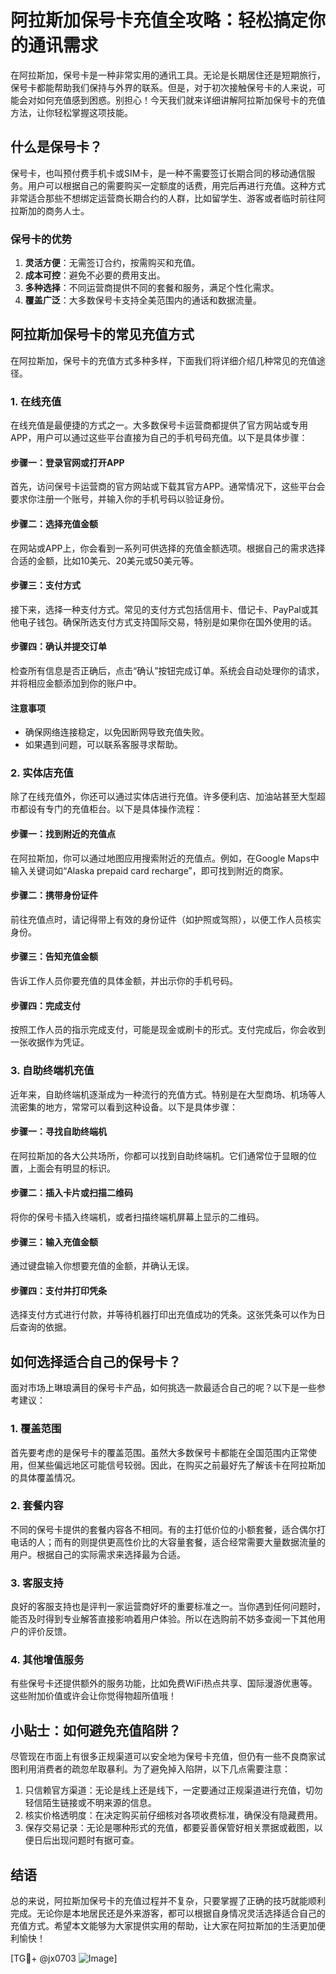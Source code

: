 # 阿拉斯加保号卡充值全攻略：轻松搞定你的通讯需求

在阿拉斯加，保号卡是一种非常实用的通讯工具。无论是长期居住还是短期旅行，保号卡都能帮助我们保持与外界的联系。但是，对于初次接触保号卡的人来说，可能会对如何充值感到困惑。别担心！今天我们就来详细讲解阿拉斯加保号卡的充值方法，让你轻松掌握这项技能。

## 什么是保号卡？

保号卡，也叫预付费手机卡或SIM卡，是一种不需要签订长期合同的移动通信服务。用户可以根据自己的需要购买一定额度的话费，用完后再进行充值。这种方式非常适合那些不想绑定运营商长期合约的人群，比如留学生、游客或者临时前往阿拉斯加的商务人士。

### 保号卡的优势

1. **灵活方便**：无需签订合约，按需购买和充值。
2. **成本可控**：避免不必要的费用支出。
3. **多种选择**：不同运营商提供不同的套餐和服务，满足个性化需求。
4. **覆盖广泛**：大多数保号卡支持全美范围内的通话和数据流量。

## 阿拉斯加保号卡的常见充值方式

在阿拉斯加，保号卡的充值方式多种多样，下面我们将详细介绍几种常见的充值途径。

### 1. 在线充值

在线充值是最便捷的方式之一。大多数保号卡运营商都提供了官方网站或专用APP，用户可以通过这些平台直接为自己的手机号码充值。以下是具体步骤：

#### 步骤一：登录官网或打开APP

首先，访问保号卡运营商的官方网站或下载其官方APP。通常情况下，这些平台会要求你注册一个账号，并输入你的手机号码以验证身份。

#### 步骤二：选择充值金额

在网站或APP上，你会看到一系列可供选择的充值金额选项。根据自己的需求选择合适的金额，比如10美元、20美元或50美元等。

#### 步骤三：支付方式

接下来，选择一种支付方式。常见的支付方式包括信用卡、借记卡、PayPal或其他电子钱包。确保所选支付方式支持国际交易，特别是如果你在国外使用的话。

#### 步骤四：确认并提交订单

检查所有信息是否正确后，点击“确认”按钮完成订单。系统会自动处理你的请求，并将相应金额添加到你的账户中。

#### 注意事项

- 确保网络连接稳定，以免因断网导致充值失败。
- 如果遇到问题，可以联系客服寻求帮助。

### 2. 实体店充值

除了在线充值外，你还可以通过实体店进行充值。许多便利店、加油站甚至大型超市都设有专门的充值柜台。以下是具体操作流程：

#### 步骤一：找到附近的充值点

在阿拉斯加，你可以通过地图应用搜索附近的充值点。例如，在Google Maps中输入关键词如“Alaska prepaid card recharge”，即可找到附近的商家。

#### 步骤二：携带身份证件

前往充值点时，请记得带上有效的身份证件（如护照或驾照），以便工作人员核实身份。

#### 步骤三：告知充值金额

告诉工作人员你要充值的具体金额，并出示你的手机号码。

#### 步骤四：完成支付

按照工作人员的指示完成支付，可能是现金或刷卡的形式。支付完成后，你会收到一张收据作为凭证。

### 3. 自助终端机充值

近年来，自助终端机逐渐成为一种流行的充值方式。特别是在大型商场、机场等人流密集的地方，常常可以看到这种设备。以下是具体步骤：

#### 步骤一：寻找自助终端机

在阿拉斯加的各大公共场所，你都可以找到自助终端机。它们通常位于显眼的位置，上面会有明显的标识。

#### 步骤二：插入卡片或扫描二维码

将你的保号卡插入终端机，或者扫描终端机屏幕上显示的二维码。

#### 步骤三：输入充值金额

通过键盘输入你想要充值的金额，并确认无误。

#### 步骤四：支付并打印凭条

选择支付方式进行付款，并等待机器打印出充值成功的凭条。这张凭条可以作为日后查询的依据。

## 如何选择适合自己的保号卡？

面对市场上琳琅满目的保号卡产品，如何挑选一款最适合自己的呢？以下是一些参考建议：

### 1. 覆盖范围

首先要考虑的是保号卡的覆盖范围。虽然大多数保号卡都能在全国范围内正常使用，但某些偏远地区可能信号较弱。因此，在购买之前最好先了解该卡在阿拉斯加的具体覆盖情况。

### 2. 套餐内容

不同的保号卡提供的套餐内容各不相同。有的主打低价位的小额套餐，适合偶尔打电话的人；而有的则提供更高性价比的大容量套餐，适合经常需要大量数据流量的用户。根据自己的实际需求来选择最为合适。

### 3. 客服支持

良好的客服支持也是评判一家运营商好坏的重要标准之一。当你遇到任何问题时，能否及时得到专业解答直接影响着用户体验。所以在选购前不妨多查阅一下其他用户的评价反馈。

### 4. 其他增值服务

有些保号卡还提供额外的服务功能，比如免费WiFi热点共享、国际漫游优惠等。这些附加价值或许会让你觉得物超所值哦！

## 小贴士：如何避免充值陷阱？

尽管现在市面上有很多正规渠道可以安全地为保号卡充值，但仍有一些不良商家试图利用消费者的疏忽牟取暴利。为了避免掉入陷阱，以下几点需要注意：

1. 只信赖官方渠道：无论是线上还是线下，一定要通过正规渠道进行充值，切勿轻信陌生链接或不明来源的信息。
2. 核实价格透明度：在决定购买前仔细核对各项收费标准，确保没有隐藏费用。
3. 保存交易记录：无论是哪种形式的充值，都要妥善保管好相关票据或截图，以便日后出现问题时有据可查。

## 结语

总的来说，阿拉斯加保号卡的充值过程并不复杂，只要掌握了正确的技巧就能顺利完成。无论你是本地居民还是外来游客，都可以根据自身情况灵活选择适合自己的充值方式。希望本文能够为大家提供实用的帮助，让大家在阿拉斯加的生活更加便利愉快！

[TG💪+ @jx0703 ![Image](https://github.com/user-attachments/assets/dbca1d08-cadb-493c-b0ec-ad6f7a83f270)]
